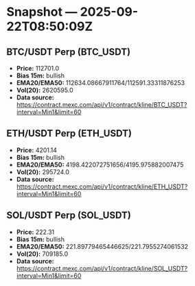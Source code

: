 # Snapshot — 2025-09-22T08:50:09Z

## BTC/USDT Perp (BTC_USDT)
- **Price:** 112701.0
- **Bias 15m:** bullish
- **EMA20/EMA50:** 112634.08667911764/112591.33311876253
- **Vol(20):** 2620595.0
- **Data source:** https://contract.mexc.com/api/v1/contract/kline/BTC_USDT?interval=Min1&limit=60

## ETH/USDT Perp (ETH_USDT)
- **Price:** 4201.14
- **Bias 15m:** bullish
- **EMA20/EMA50:** 4198.422072751656/4195.975882007475
- **Vol(20):** 295724.0
- **Data source:** https://contract.mexc.com/api/v1/contract/kline/ETH_USDT?interval=Min1&limit=60

## SOL/USDT Perp (SOL_USDT)
- **Price:** 222.31
- **Bias 15m:** bullish
- **EMA20/EMA50:** 221.89779465446625/221.7955274061532
- **Vol(20):** 709185.0
- **Data source:** https://contract.mexc.com/api/v1/contract/kline/SOL_USDT?interval=Min1&limit=60
